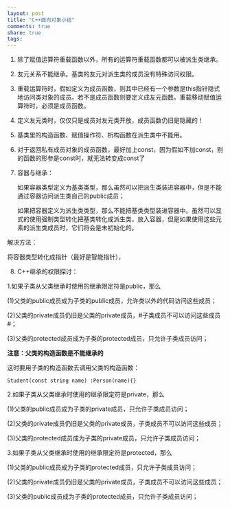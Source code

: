 ```yaml
---
layout: post
title: "C++面向对象小结" 
comments: true
share: true
tags: 
---
```



1. 除了赋值运算符重载函数以外，所有的运算符重载函数都可以被派生类继承。
2. 友元关系不能继承。基类的友元对派生类的成员没有特殊访问权限。
3. 重载运算符时，假如定义为成员函数，则其中已经有一个参数是this指针隐式地访问类对象的成员。若不是成员函数则要定义成友元函数。重载移动赋值运算符时，必须是成员函数。
4. 定义友元类时，仅仅只是成员对友元类开放，成员函数仍旧是隐藏的！
5. 基类里的构造函数、赋值操作符、析构函数在派生类中不能用。
6. 对于返回私有成员对象的成员函数，最好加上const，因为假如不加const，别的函数的形参是const时，就无法转变成const了
7. 容器与继承：

	如果容器类型定义为基类类型，那么虽然可以把派生类装进容器中，但是不能通过容器访问派生类自己的public成员； 	
		
	如果把容器定义为派生类类型，那么不能把基类类型装进容器中。虽然可以显式的使用强制类型转化把基类转化成派生类，放入容器，但是如果使用这些元素的派生类成员时，它们将会是未初始化的。

解决方法：

将容器类型转化成指针（最好是智能指针），

8. C++继承的权限探讨：

1.如果子类从父类继承时使用的继承限定符是public，那么

(1)父类的public成员成为子类的public成员，允许类以外的代码访问这些成员；

(2)父类的private成员仍旧是父类的private成员，#子类成员不可以访问这些成员#；

(3)父类的protected成员成为子类的protected成员，只允许子类成员访问；

**注意：父类的构造函数是不能继承的**

这时要用子类的构造函数去调用父类的构造函数：

	Student(const string name) :Person(name){}




2.如果子类从父类继承时使用的继承限定符是private，那么

(1)父类的public成员成为子类的private成员，只允许子类成员访问；

(2)父类的private成员仍旧是父类的private成员，子类成员不可以访问这些成员；

(3)父类的protected成员成为子类的private成员，只允许子类成员访问；





3.如果子类从父类继承时使用的继承限定符是protected，那么

(1)父类的public成员成为子类的protected成员，只允许子类成员访问；

(2)父类的private成员仍旧是父类的private成员，子类成员不可以访问这些成员；

(3)父类的public成员成为子类的protected成员，只允许子类成员访问；